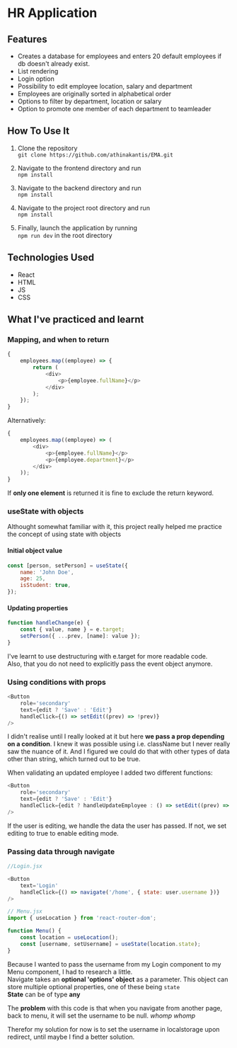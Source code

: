 # HR Application

## Features

-   Creates a database for employees and enters 20 default employees if db doesn't already exist.
-   List rendering
-   Login option
-   Possibility to edit employee location, salary and department
-   Employees are originally sorted in alphabetical order
-   Options to filter by department, location or salary
-   Option to promote one member of each department to teamleader

## How To Use It

1. Clone the repository  
   `git clone https://github.com/athinakantis/EMA.git`

2. Navigate to the frontend directory and run  
   `npm install`

3. Navigate to the backend directory and run  
   `npm install`

4. Navigate to the project root directory and run  
   `npm install`

5. Finally, launch the application by running  
   `npm run dev` in the root directory

## Technologies Used

-   React
-   HTML
-   JS
-   CSS

## What I've practiced and learnt

### Mapping, and when to return

```js
{
    employees.map((employee) => {
        return (
            <div>
                <p>{employee.fullName}</p>
            </div>
        );
    });
}
```

Alternatively:

```js
{
    employees.map((employee) => (
        <div>
            <p>{employee.fullName}</p>
            <p>{employee.department}</p>
        </div>
    ));
}
```

If **only one element** is returned it is fine to exclude the return keyword.

### useState with objects

Althought somewhat familiar with it, this project really helped me practice the concept of using state with objects

#### Initial object value

```js
const [person, setPerson] = useState({
    name: 'John Doe',
    age: 25,
    isStudent: true,
});
```

#### Updating properties

```js
function handleChange(e) {
    const { value, name } = e.target;
    setPerson({ ...prev, [name]: value });
}
```

I've learnt to use destructuring with e.target for more readable code.  
Also, that you do not need to explicitly pass the event object anymore.

### Using conditions with props

```js
<Button
    role='secondary'
    text={edit ? 'Save' : 'Edit'}
    handleClick={() => setEdit((prev) => !prev)}
/>
```

I didn't realise until I really looked at it but here **we pass a prop depending on a condition**. I knew it was possible using i.e. className but I never really saw the nuance of it. And I figured we could do that with other types of data other than string, which turned out to be true.

When validating an updated employee I added two different functions:

```js
<Button
    role='secondary'
    text={edit ? 'Save' : 'Edit'}
    handleClick={edit ? handleUpdateEmployee : () => setEdit((prev) => !prev)}
/>
```

If the user is editing, we handle the data the user has passed. If not, we set editing to true to enable editing mode.

### Passing data through navigate

```js
//Login.jsx

<Button
    text='Login'
    handleClick={() => navigate('/home', { state: user.username })}
/>
```

```js
// Menu.jsx
import { useLocation } from 'react-router-dom';

function Menu() {
    const location = useLocation();
    const [username, setUsername] = useState(location.state);
}
```

Because I wanted to pass the username from my Login component to my Menu component, I had to research a little.  
Navigate takes an **optional 'options' object** as a parameter. This object can store multiple optional properties, one of these being `state`  
**State** can be of type **any**

The **problem** with this code is that when you navigate from another page, back to menu, it will set the username to be null. _whomp whomp_

Therefor my solution for now is to set the username in localstorage upon redirect, until maybe I find a better solution.

